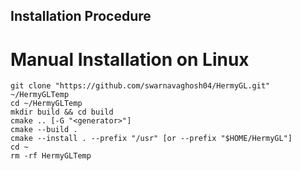 ## Installation Procedure ##

# Manual Installation on Linux #

    git clone "https://github.com/swarnavaghosh04/HermyGL.git" ~/HermyGLTemp
    cd ~/HermyGLTemp
    mkdir build && cd build
    cmake .. [-G "<generator>"]
    cmake --build .
    cmake --install . --prefix "/usr" [or --prefix "$HOME/HermyGL"]
    cd ~
    rm -rf HermyGLTemp
